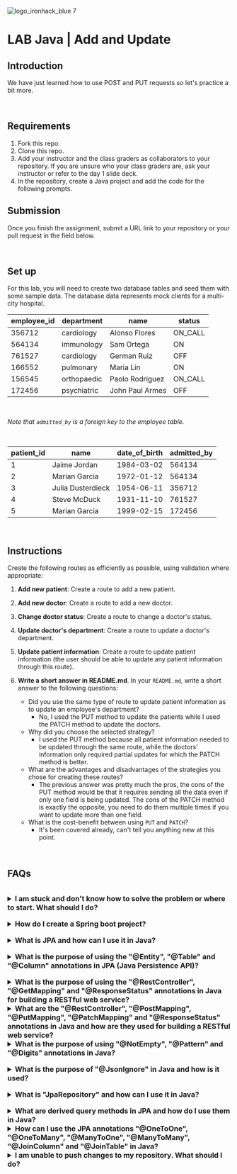 ![logo_ironhack_blue 7](https://user-images.githubusercontent.com/23629340/40541063-a07a0a8a-601a-11e8-91b5-2f13e4e6b441.png)

# LAB Java | Add and Update

## Introduction

We have just learned how to use POST and PUT requests so let's practice a bit more.

<br>

## Requirements

1. Fork this repo.
2. Clone this repo.
3. Add your instructor and the class graders as collaborators to your repository. If you are unsure who your class graders are, ask your instructor or refer to the day 1 slide deck.
4. In the repository, create a Java project and add the code for the following prompts.

## Submission

Once you finish the assignment, submit a URL link to your repository or your pull request in the field below.

<br>

## Set up

For this lab, you will need to create two database tables and seed them with some sample data. The database data represents mock clients for a multi-city hospital.

| employee_id | department  | name            | status  |  
| ----------- | ----------- | --------------- | ------- |  
| 356712      | cardiology  | Alonso Flores   | ON_CALL |  
| 564134      | immunology  | Sam Ortega      | ON      |  
| 761527      | cardiology  | German Ruiz     | OFF     |  
| 166552      | pulmonary   | Maria Lin       | ON      |  
| 156545      | orthopaedic | Paolo Rodriguez | ON_CALL |  
| 172456      | psychiatric | John Paul Armes | OFF     |  

<br>  

_Note that `admitted_by` is a foreign key to the employee table._

<br>  

| patient_id | name              | date_of_birth | admitted_by |  
| ---------- | ----------------- | ------------- | ----------- |  
| 1          | Jaime Jordan      | 1984-03-02    | 564134      |  
| 2          | Marian Garcia     | 1972-01-12    | 564134      |  
| 3          | Julia Dusterdieck | 1954-06-11    | 356712      |  
| 4          | Steve McDuck      | 1931-11-10    | 761527      |  
| 5          | Marian Garcia     | 1999-02-15    | 172456      |  

<br>  

## Instructions

Create the following routes as efficiently as possible, using validation where appropriate:

1. **Add new patient**: Create a route to add a new patient.
2. **Add new doctor**: Create a route to add a new doctor.
3. **Change doctor status**: Create a route to change a doctor's status.
4. **Update doctor's department**: Create a route to update a doctor's department.
5. **Update patient information**: Create a route to update patient information (the user should be able to update any patient information through this route).
6. **Write a short answer in README.md**. In your `README.md`, write a short answer to the following questions:

   - Did you use the same type of route to update patient information as to update an employee's department?
        - No, I used the PUT method to update the patients while I used the PATCH method to update the doctors.
   - Why did you choose the selected strategy?
        - I used the PUT method because all patient information needed to be updated through the same route, while the doctors' information only required partial updates for which the PATCH method is better.
   - What are the advantages and disadvantages of the strategies you chose for creating these routes?
        - The previous answer was pretty much the pros, the cons of the PUT method would be that it requires sending all the data even if only one field is being updated.
          The cons of the PATCH method is exactly the opposite, you need to do them multiple times if you want to update more than one field.
   - What is the cost-benefit between using `PUT` and `PATCH`?
        - It's been covered already, can't tell you anything new at this point.

<br>  

## FAQs

<br>

<details>
  <summary style="font-size: 16px; cursor: pointer; outline: none; font-weight: bold;">I am stuck and don't know how to solve the problem or where to start. What should I do?</summary>

  <br> <!-- ✅ -->

  If you are stuck in your code and don't know how to solve the problem or where to start, you should take a step back and try to form a clear, straight forward question about the specific issue you are facing. The process you will go through while trying to define this question, will help you narrow down the problem and come up with potential solutions.

  For example, are you facing a problem because you don't understand the concept or are you receiving an error message that you don't know how to fix? It is usually helpful to try to state the problem as clearly as possible, including any error messages you are receiving. This can help you communicate the issue to others and potentially get help from classmates or online resources.

  Once you have a clear understanding of the problem, you should be able to start working toward the solution.

  <br>

<!--   -->

</details>

<br>

<details>
  <summary style="font-size: 16px; cursor: pointer; outline: none; font-weight: bold;">How do I create a Spring boot project?</summary>

  <br> <!-- ✅ -->

  Spring boot is a framework for creating stand-alone, production-grade applications that are easy to launch and run. The best way to create a Spring boot project is to use the Spring Initializer website. The website provides a convenient way to generate a basic project structure with all the necessary dependencies and configurations.

  - Step 1: Go to [start.spring.io](https://start.spring.io/)
  - Step 2: Choose the type of project you want to create, such as Maven or Gradle.
  - Step 3: Select the version of Spring Boot you want to use.
  - Step 4: Choose the dependencies you need for your project. Some common dependencies include web, jpa and data-jpa.
  - Step 5: Click the "Generate" button to download the project files.

  Alternatively, you can use an Integrated Development Environment (IDE) such as Eclipse or IntelliJ IDEA. These IDEs have plugins for creating Spring boot projects, making it easy to set up the environment and get started with coding.

  <br>

<!--   -->

</details>

<br>

<details>
  <summary style="font-size: 16px; cursor: pointer; outline: none; font-weight: bold;">What is JPA and how can I use it in Java?</summary>

  <br> <!-- ✅ -->

JPA stands for Java Persistence API, which is a Java specification for accessing, persisting and managing data between Java objects and a relational database. JPA provides a standard interface for accessing databases, reducing the need for custom data access code and enabling efficient management of database connections.

To use JPA in Java, you will need to include the necessary dependencies in your project, such as the Hibernate JPA implementation and create entity classes to represent your data. These entity classes will be annotated with JPA-specific annotations, such as `@Entity` and `@Id`, to indicate the mapping between the Java class and the database table.

Here is a code snippet to show you how to create a JPA entity class in Java:

```java
@Entity
public class Employee {
   @Id
   @GeneratedValue(strategy=GenerationType.IDENTITY)
   private int id;

   private String name;
   private int age;
   private String position;

   // Getters and Setters for the attributes
}
```

</details>

<br>

<details>
  <summary style="font-size: 16px; cursor: pointer; outline: none; font-weight: bold;">What is the purpose of using the "@Entity", "@Table" and "@Column" annotations in JPA (Java Persistence API)?</summary>

  <br> <!-- ✅ -->

  The `@Entity`, `@Table` and `@Column` annotations in JPA (Java Persistence API) are used to map Java objects to relational database tables.

  `@Entity` is used to mark a class as a persistent entity. This means that instances of the class can be stored in a database.

  `@Table` is used to define the name of the database table that the entity will be mapped to.

  `@Column` is used to define the columns in the table that correspond to the attributes of the entity.

  Here is an example of how to use these annotations:

  ```java
  @Entity
  @Table(name="employee")
  public class Employee {

    @Id
    @GeneratedValue(strategy=GenerationType.AUTO)
    @Column(name="id")
    private int id;

    @Column(name="first_name")
    private String firstName;

    @Column(name="last_name")
    private String lastName;

    //getters and setters
  }
  ```

  In this example, the `Employee` class is marked as a persistent entity using the `@Entity` annotation. The name of the database table is defined using the `@Table` annotation as "employee". The `id`, `firstName` and `lastName` attributes are mapped to columns in the "employee" table using the `@Column` annotation.

</details>

<br>

<details>
  <summary style="font-size: 16px; cursor: pointer; outline: none; font-weight: bold;">What is the purpose of using the "@RestController", "@GetMapping" and "@ResponseStatus" annotations in Java for building a RESTful web service?</summary>

  <br> <!-- ✅ -->

  The `@RestController` annotation is used in Java to define a class as a RESTful web service controller. This annotation allows the class to handle HTTP requests and return HTTP responses.

  The `@GetMapping` annotation is used to map a specific HTTP GET request to a method in a controller class. This allows the method to handle the request and return a response.

  The `@ResponseStatus` annotation is used to set the HTTP status code for the response returned by a method in a controller class.

  Here's a code snippet showing how to use these annotations in Java:

  ```java
  import org.springframework.web.bind.annotation.GetMapping;
  import org.springframework.web.bind.annotation.ResponseStatus;
  import org.springframework.web.bind.annotation.RestController;
  import org.springframework.http.HttpStatus;

  @RestController
  public class ExampleController {

    @GetMapping("/example")
    @ResponseStatus(HttpStatus.OK)
    public String exampleMethod() {
      return "This is a response from a RESTful web service";
    }
  }
  ```

  In this example, the `ExampleController` class is defined as a RESTful web service controller using the `@RestController` annotation. The `exampleMethod` is mapped to a specific HTTP GET request using the `@GetMapping("/example")` annotation and the HTTP status code for the response is set to `HTTP 200 OK` using the `@ResponseStatus(HttpStatus.OK)` annotation.

  <br>

  <!--   -->

</details>


<details>
  <summary style="font-size: 16px; cursor: pointer; outline: none; font-weight: bold;">What are the "@RestController", "@PostMapping", "@PutMapping", "@PatchMapping" and "@ResponseStatus" annotations in Java and how are they used for building a RESTful web service?</summary>

  <br> <!-- ✅ -->

  The `@RestController`, `@PostMapping`, `@PutMapping`, `@PatchMapping` and `@ResponseStatus` annotations are used in Java for building RESTful web services.

  The `@RestController` annotation is used to denote that a class serves as a REST controller. This means that the class will handle HTTP requests and provide responses in a RESTful manner.

  The `@PostMapping`, `@PutMapping` and `@PatchMapping` annotations are used to handle HTTP POST, PUT and PATCH requests respectively. These annotations are used to specify the endpoint that will handle the respective request type.

  The `@ResponseStatus` annotation is used to set the HTTP response status code.

  Here is an example of how these annotations can be used:

  ```java
  @RestController
  public class MyController {

    @PostMapping("/api/create")
    @ResponseStatus(HttpStatus.CREATED)
    public MyEntity create(@RequestBody MyEntity entity) {
      // logic to create the entity
      return entity;
    }

    @PutMapping("/api/update/{id}")
    @ResponseStatus(HttpStatus.OK)
    public MyEntity update(@PathVariable long id, @RequestBody MyEntity entity) {
      // logic to update the entity
      return entity;
    }

    @PatchMapping("/api/partial-update/{id}")
    @ResponseStatus(HttpStatus.OK)
    public MyEntity partialUpdate(@PathVariable long id, @RequestBody MyEntity entity) {
      // logic to partially update the entity
      return entity;
    }
  }
  ```

  In this example, the `@RestController` annotation is applied to the class `MyController`, indicating that it serves as a REST controller. The `@PostMapping`, `@PutMapping` and `@PatchMapping` annotations are used to handle HTTP POST, PUT and PATCH requests respectively. The `@ResponseStatus` annotation is used to set the HTTP response status code to `HttpStatus.CREATED`, `HttpStatus.OK`, or `HttpStatus.OK` respectively.

</details> 

<details>
  <summary style="font-size: 16px; cursor: pointer; outline: none; font-weight: bold;">What is the purpose of using "@NotEmpty", "@Pattern" and "@Digits" annotations in Java?</summary>

  <br> <!-- ✅ -->

  The `@NotEmpty`, `@Pattern` and `@Digits` annotations in Java are used to validate the input values of a form or a request body. These annotations are used to make sure that the input values are not empty, match a specific pattern, or have a specific number of digits.

  Here's a code snippet that demonstrates the use of these annotations:

  ```java
  public class User {

    @NotEmpty(message = "Name cannot be empty")
    private String name;

    @Pattern(regexp = "^[a-zA-Z0-9._%+-]+@[a-zA-Z0-9.-]+\\.[a-zA-Z]{2,6}$", message = "Invalid email format")
    private String email;

    @Digits(integer = 5, fraction = 0, message = "Contact number must have 5 digits")
    private String contactNumber;

    // getters and setters
  }
  ```

  In the above code, the `name` field must not be empty, the `email` field must match the specified email pattern and the `contactNumber` field must have 5 digits. If any of these conditions are not met, a message will be displayed to the user.

</details>

<br>

<details>
  <summary style="font-size: 16px; cursor: pointer; outline: none; font-weight: bold;">What is the purpose of "@JsonIgnore" in Java and how is it used?</summary>

  <br> <!-- ✅ -->

  The `@JsonIgnore` annotation is used in Jackson (a popular library for JSON processing) to ignore a property when serializing or deserializing an object to/from JSON. This means that when the object is converted to JSON, the property marked with `@JsonIgnore` will not be included in the JSON representation.

  The `@JsonIgnore` annotation is applied to a property in a Java class to ignore it during JSON serialization or deserialization. For example, consider a class named Employee with a property named "password". To ignore the "password" property, we can annotate it with `@JsonIgnore`:

  ```java
  public class Employee {
    private String name;
    private int age;
    @JsonIgnore
    private String password;

    // getters and setters for the properties
  }
  ```

  When this class is serialized to JSON, the "password" property will not be included in the JSON representation.

</details>

<br>

<details>
  <summary style="font-size: 16px; cursor: pointer; outline: none; font-weight: bold;">What is "JpaRepository" and how can I use it in Java?</summary>

  <br> <!-- ✅ -->

  `JpaRepository` is a Spring Data interface that extends the `PagingAndSortingRepository` interface. It provides all the basic **CRUD (Create, Read, Update, Delete)** operations and additional methods to work with **JPA (Java Persistence API)** to interact with the database.

  To use `JpaRepository` in your project, follow the below steps:

  Step 1: Import the necessary libraries

  ```java
  import org.springframework.data.jpa.repository.JpaRepository;
  ```

  Step 2: Create an interface that extends `JpaRepository`

  ```java
  public interface MyRepository extends JpaRepository<MyEntity, Long> {

  }
  ```

  **Note**: In the above code, `MyEntity` is the entity class that you want to interact with the database and Long is the type of the primary key of `MyEntity`.

  Step 3: Inject the interface in the class where you want to use it.

  ```java
  @Autowired
  private MyRepository myRepository;
  ```

  Step 4: You can now use the methods provided by `JpaRepository` to interact with the database, for example:

  ```java
  MyEntity myEntity = new MyEntity();
  myRepository.save(myEntity);
  ```

  With the above steps, you can now use `JpaRepository` to interact with the database in your Java project.

</details>

<br>

<details>
  <summary style="font-size: 16px; cursor: pointer; outline: none; font-weight: bold;">What are derived query methods in JPA and how do I use them in Java?</summary>

  <br> <!-- ✅ -->
  
  Derived query methods in JPA are methods in a JPA repository that are automatically generated by the framework based on method names. These methods allow developers to perform common database operations such as finding entities based on specific criteria, sorting, pagination and more, without having to manually write the corresponding SQL query.

  To use derived query methods in Java with JPA, follow these steps:

  1. Create a JPA repository interface: To start, create an interface that extends `JpaRepository` and specifies the entity class and the primary key data type. For example:

    ```java
    import org.springframework.data.jpa.repository.JpaRepository;
    import org.example.domain.User;

    public interface UserRepository extends JpaRepository<User, Long> {
    }
    ```

   2. Define the method name: Next, you can define the method name based on the query you want to perform. There are several conventions that JPA follows to determine the query to be executed, such as keywords such as `findBy`, `readBy`, `queryBy`, `countBy` and `deleteBy`, followed by the name of the entity’s properties. For example, to find all users with a specific first name, you can define the method name as follows:

    ```java
    List<User> findByFirstName(String firstName);
    ```

   3. Inject the repository: Finally, you can inject the repository into your service or component class and call the methods to perform the query operations.

    ```java
    @Autowired
    private UserRepository userRepository;

    public List<User> getUsersByFirstName(String firstName) {
      return userRepository.findByFirstName(firstName);
    }
    ```

  **Note**: The exact implementation of derived query methods may vary depending on the JPA implementation you are using (e.g., Hibernate, EclipseLink, etc.). However, the basic concept of using method names to generate queries remains the same.

</details>
  
<details>
  <summary style="font-size: 16px; cursor: pointer; outline: none; font-weight: bold;">How can I use the JPA annotations "@OneToOne", "@OneToMany", "@ManyToOne", "@ManyToMany", "@JoinColumn" and "@JoinTable" in Java?</summary>

  <br> <!-- ✅ -->

  The Java Persistence API (JPA) provides several annotations for mapping relationships between entities in Java applications. These annotations include:

  1. **@OneToOne**: This annotation is used to define a one-to-one relationship between two entities. The following code shows how to use the `@OneToOne` annotation:

   ```java
   @Entity
   public class Employee {

     @Id
     @GeneratedValue(strategy = GenerationType.IDENTITY)
     private Long id;

     private String name;

     @OneToOne(cascade = CascadeType.ALL)
     @JoinColumn(name = "address_id", referencedColumnName = "id")
     private Address address;

     // Getters and setters ...
   }

   @Entity
   public class Address {

     @Id
     @GeneratedValue(strategy = GenerationType.IDENTITY)
     private Long id;

     private String street;

     private String city;

     // Getters and setters ...
   }
   ```

  2. **@OneToMany & @ManyToOne**: These annotations are used to define one-to-many and many-to-one relationships between two entities.

   The following code shows how to use the `@OneToMany` and the `@ManyToOne` annotation:

   ```java
   @Entity
   public class Department {

     @Id
     @GeneratedValue(strategy = GenerationType.IDENTITY)
     private Long id;

     private String name;

     @OneToMany(mappedBy = "department")
     private List<Employee> employees;

     // Getters and setters ...
   }

   @Entity
   public class Employee {

     @Id
     @GeneratedValue(strategy = GenerationType.IDENTITY)
     private Long id;

     private String name;

     @ManyToOne
     @JoinColumn(name = "department_id", referencedColumnName = "id")
     private Department department;

     // Getters and setters ...
   }
   ```

  3. **@ManyToMany & @JoinColumn & @JoinTable**: The `@ManyToMany` annotation is used in Java to define a many-to-many relationship between two entities. This means that multiple instances of one entity can be related to multiple instances of another entity.

   The `@JoinColumn` annotation is used in Java to specify the foreign key column that will be used to join the two entities. The foreign key column is used to establish a relationship between the entities.

   The `@JoinTable` annotation is used in Java to define a join table for a many-to-many relationship. The join table is used to store the relationship information between the two entities.

   The following code shows how to use the `@ManyToMany`, `@JoinColumn` and `@JoinTable` annotations:

   ```java
   @Entity
   public class User {

       @ManyToMany
       @JoinTable(name = "user_role",
       joinColumns = @JoinColumn(name = "user_id"),
       inverseJoinColumns = @JoinColumn(name = "role_id"))
       private List<Role> roles;

   }

   @Entity
   public class Role {

       @ManyToMany(mappedBy = "roles")
       private List<User> users;

   }
   ```

</details> 

<details>
  <summary style="font-size: 16px; cursor: pointer; outline: none; font-weight: bold;">I am unable to push changes to my repository. What should I do?</summary>

  <br> <!-- ✅ -->

  If you are unable to push changes to your repository, here are a few steps that you can follow:

  1. Check your internet connection: Ensure that your internet connection is stable and working.
  1. Verify your repository URL: Make sure that you are using the correct repository URL to push your changes.
  2. Check Git credentials: Ensure that your Git credentials are up-to-date and correct. You can check your credentials using the following command:

  ```bash
  git config --list
  ```

  4. Update your local repository: Before pushing changes, make sure that your local repository is up-to-date with the remote repository. You can update your local repository using the following command:

  ```bash
  git fetch origin
  ```

  5. Check for conflicts: If there are any conflicts between your local repository and the remote repository, resolve them before pushing changes.
  6. Push changes: Once you have resolved any conflicts and updated your local repository, you can try pushing changes again using the following command:

  ```bash
  git push origin <branch_name>
  ```

</details>
